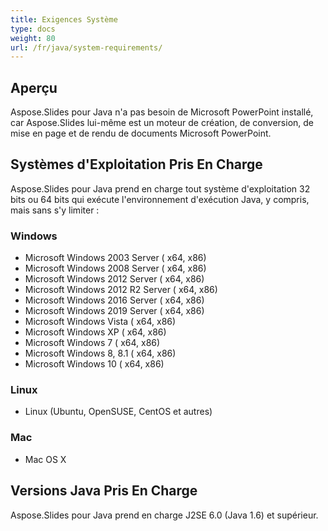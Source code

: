 ```yaml
---
title: Exigences Système
type: docs
weight: 80
url: /fr/java/system-requirements/
---
```


## **Aperçu**
Aspose.Slides pour Java n'a pas besoin de Microsoft PowerPoint installé, car Aspose.Slides lui-même est un moteur de création, de conversion, de mise en page et de rendu de documents Microsoft PowerPoint.
## **Systèmes d'Exploitation Pris En Charge**
Aspose.Slides pour Java prend en charge tout système d'exploitation 32 bits ou 64 bits qui exécute l'environnement d'exécution Java, y compris, mais sans s'y limiter :
### **Windows**
- Microsoft Windows 2003 Server ( x64, x86)
- Microsoft Windows 2008 Server ( x64, x86)
- Microsoft Windows 2012 Server ( x64, x86)
- Microsoft Windows 2012 R2 Server ( x64, x86)
- Microsoft Windows 2016 Server ( x64, x86)
- Microsoft Windows 2019 Server ( x64, x86)
- Microsoft Windows Vista ( x64, x86)
- Microsoft Windows XP ( x64, x86)
- Microsoft Windows 7 ( x64, x86)
- Microsoft Windows 8, 8.1 ( x64, x86)
- Microsoft Windows 10 ( x64, x86)

### **Linux**
- Linux (Ubuntu, OpenSUSE, CentOS et autres)

### **Mac**
- Mac OS X

## **Versions Java Pris En Charge**
Aspose.Slides pour Java prend en charge J2SE 6.0 (Java 1.6) et supérieur.